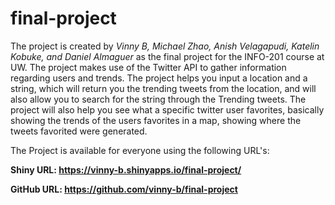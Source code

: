 # final-project

The project is created by *Vinny B, Michael Zhao, Anish Velagapudi, Katelin Kobuke, and Daniel Almaguer* as the final project for the INFO-201 course at UW. The project makes use of the Twitter API to gather information regarding users and trends. The project helps you input a location and a string, which will return you the trending tweets from the location, and will also allow you to search for the string through the Trending tweets. The project will also help you see what a specific twitter user favorites, basically showing the trends of the users favorites in a map, showing where the tweets favorited were generated. 

The Project is available for everyone using the following URL's:

**Shiny URL: https://vinny-b.shinyapps.io/final-project/**

**GitHub URL: https://github.com/vinny-b/final-project**
